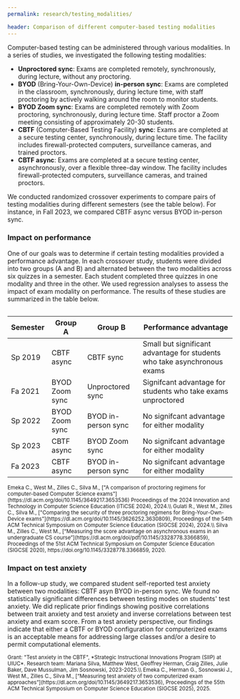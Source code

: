 ```yaml
---
permalink: research/testing_modalities/

header: Comparison of different computer-based testing modalities
---
```


Computer-based testing can be administered through various modalities. In a series of studies, we investigated the following testing modalities:

- **Unproctored sync**: Exams are completed remotely, synchronously, during lecture, without any proctoring.
- **BYOD** (Bring-Your-Own-Device) **in-person sync**: Exams are completed in the classroom, synchronously, during lecture time, with staff proctoring by actively walking around the room to monitor students.
- **BYOD Zoom sync**: Exams are completed remotely with Zoom proctoring, synchronously, during lecture time. Staff proctor a Zoom meeting consisting of approximately 20-30 students.
- **CBTF** (Computer-Based Testing Facility) **sync**: Exams are completed at a secure testing center, synchronously, during lecture time. The facility includes firewall-protected computers, surveillance cameras, and trained proctors.
- **CBTF async**: Exams are completed at a secure testing center, asynchronously, over a flexible three-day window. The facility includes firewall-protected computers, surveillance cameras, and trained proctors.

We conducted randomized crossover experiments to compare pairs of testing modalities during different semesters (see the table below). For instance, in Fall 2023, we compared CBTF async versus BYOD in-person sync. 

### Impact on performance

One of our goals was to determine if certain testing modalities provided a performance advantage. In each crossover study, students were divided into two groups (A and B) and alternated between the two modalities across six quizzes in a semester. Each student completed three quizzes in one modality and three in the other. We used regression analyses to assess the impact of exam modality on performance. The results of these studies are summarized in the table below.

<div style="overflow-x: auto;">
    <table class="table table-striped" >
        <thead>
            <tr>
            <th scope="col" >Semester</th>
            <th scope="col">Group A</th>
            <th scope="col">Group B</th>
            <th scope="col">Performance advantage</th>
            </tr>
        </thead>
        <tbody>
            <tr>
            <td> Sp 2019</td>
            <td> CBTF async </td>
            <td> CBTF sync</td>
            <td> Small but significant advantage for students who take asynchronous exams </td>
            </tr>
            <tr>
            <td> Fa 2021 </td>
            <td> BYOD Zoom sync </td>
            <td> Unproctored sync </td>
            <td> Signifcant advantage for students who take exams unproctored </td>
            </tr>
            <tr>
            <td> Sp 2022 </td>
            <td> BYOD Zoom sync</td> 
            <td> BYOD in-person sync</td>
            <td> No signifcant advantage for either modality </td>
            </tr>
            <tr>
            <td> Sp 2023 </td>
            <td> CBTF async </td>
            <td> BYOD Zoom sync </td>
            <td> No signifcant advantage for either modality </td>
            </tr>
            <tr>
            <td> Fa 2023 </td>
            <td> CBTF async </td>
            <td> BYOD in-person sync </td>
            <td> No signifcant advantage for either modality </td>
            </tr>
        </tbody>
    </table>
</div>

<small>
Emeka C., West M., Zilles C., Silva M., ["A comparison of proctoring regimens for computer-based Computer Science exams"](https://dl.acm.org/doi/10.1145/3649217.3653536) Proceedings of the 2024 Innovation and Technology in Computer Science Education (ITiCSE 2024), 2024.\\
Gulati R., West M., Zilles C., Silva M., ["Comparing the security of three proctoring regimens for Bring-Your-Own-Device exams"](https://dl.acm.org/doi/10.1145/3626252.3630809), Proceedings of the 54th ACM Technical Symposium on Computer Science Education (SIGCSE 2024), 2024.\\
Silva M., Zilles C., West M., [“Measuring the score advantage on asynchronous exams in an undergraduate CS course”](https://dl.acm.org/doi/pdf/10.1145/3328778.3366859), Proceedings of the 51st ACM Technical Symposium on Computer Science Education (SIGCSE 2020), https://doi.org/10.1145/3328778.3366859, 2020.
</small>

### Impact on test anxiety

In a follow-up study, we compared student self-reported test anxiety between two modalities: CBTF asyn BYOD in-person sync. 
We found no statistically significant differences between testing modes on  students' test anxiety.  We did replicate prior findings showing positive correlations between trait anxiety and test anxiety and inverse correlations between test anxiety and exam score. From a test anxiety perspective, our findings indicate that either a CBTF or BYOD configuration for computerized exams is an acceptable means for addressing large classes and/or a desire to permit computational elements.

<small>
Grant: "Test anxiety in the CBTF", *Strategic Instructional Innovations Program (SIIP) at UIUC*. Research team:  Mariana Silva, Matthew West, Geoffrey Herman, Craig Zilles, Julie Baker, Dave Mussulman, Jim Sosnowski, 2023-2025.\\
Emeka C., Herman G., Sosnowski J., West M., Zilles C., Silva M., [“Measuring test anxiety of two computerized exam approaches”](https://dl.acm.org/doi/10.1145/3649217.3653536), Proceedings of the 55th ACM Technical Symposium on Computer Science Education (SIGCSE 2025), 2025.
</small>